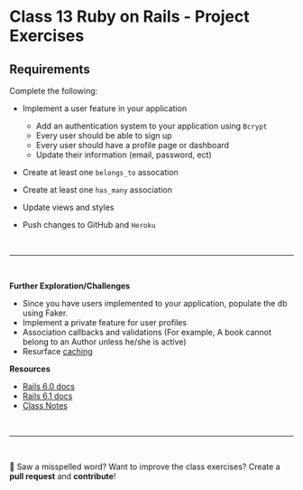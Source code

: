 # Class 13 **Ruby on Rails - Project Exercises**

## Requirements

Complete the following:

- Implement a user feature in your application
  - Add an authentication system to your application using `Bcrypt`
  - Every user should be able to sign up
  - Every user should have a profile page or dashboard
  - Update their information (email, password, ect)
- Create at least one `belongs_to` assocation
- Create at least one `has_many` association
- Update views and styles

- Push changes to GitHub and `Heroku`

<br>

---

<br>

**Further Exploration/Challenges**

- Since you have users implemented to your application, populate the db using Faker. 
- Implement a private feature for user profiles
- Association callbacks and validations (For example, A book cannot belong to an Author unless he/she is active)
- Resurface [caching](https://guides.rubyonrails.org/association_basics.html#controlling-caching) 

**Resources**

- [Rails 6.0 docs](https://guides.rubyonrails.org/v6.0/)
- [Rails 6.1 docs](https://guides.rubyonrails.org/v6.1/)
- [Class Notes](https://github.com/cruzgerman216/CodeLabs-Ruby-on-Rails-Class-Notes/blob/main/C13-Associations-and-Authentication-Systems/BookIt_app_part_5.md)

<br>

---

<br>

:wave: Saw a misspelled word? Want to improve the class exercises? Create a **pull request** and **contribute**!
